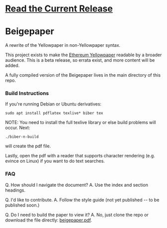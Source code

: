 # [Read the Current Release](https://www.github.com/chronaeon/beigepaper/beigeaper.pdf)

# Beigepaper 
A rewrite of the Yellowpaper in non-Yellowpaper syntax.

This project exists to make the [Ethereum Yellowpaper](http://gavwood.com/paper.pdf) readable by a broader audience. This is a beta release, so errata exist, and more content will be added. 

A fully compiled version of the Beigepaper lives in the main directory of this repo.


### Build Instructions

If you're running Debian or Ubuntu derivatives:
```
sudo apt install pdflatex texlive* biber tex
```

NOTE: You need to install the full texlive library or else build problems will occur. Next:

```
./biber-n-build
```
will create the pdf file. 

Lastly, open the pdf with a reader that supports character rendering (e.g. evince on Linux) if you want to do text searches.

### FAQ

Q. How should I navigate the document?
A. Use the index and section headings.

Q. I'd like to contribute.
A. Follow the style guide (not yet published -- to be published soon.)

Q. Do I need to build the paper to view it?
A. No, just clone the repo or download the file directly: [beigepaper.pdf](https://www.github.com/chronaeon/beigepaper/beigepaper.pdf).





